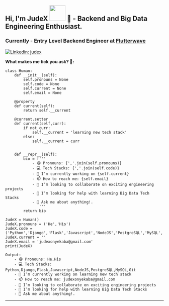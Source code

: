 ## Hi, I'm JudeX  <img src="https://media.giphy.com/media/mGcNjsfWAjY5AEZNw6/giphy.gif" width="50"> 👋 - Backend and Big Data Engineering Enthusiast.

### Currently - Entry Level Backend Engineer at <a href="https://flutterwave.com">Flutterwave</a>

[![Linkedin: judex](https://img.shields.io/badge/-Onyekaba_Nzubechukwu_Jude-blue?style=flatsquare&logo=Linkedin&logoColor=white&link=https://www.linkedin.com/in/nzubechukwu-onyekaba/)](https://www.linkedin.com/in/nzubechukwu-onyekaba/)

**What makes me tick you ask? 🤗:**
```
class Human:
    def __init__(self):
        self.pronouns = None
        self.code = None
        self.current = None
        self.email = None
        
    @property
    def current(self):
        return self.__current
       
    @current.setter
    def current(self,curr):
        if not curr:
            self.__current = 'learning new tech stack'
        else:
            self.__current = curr
            
        
    def __repr__(self):
        bio = f'''
            - 😄 Pronouns: {','.join(self.pronouns)}
            - 💻 Tech Stacks: {','.join(self.code)}
            - 🔭 I’m currently working on {self.current}
            - 📫 How to reach me: {self.email}
            - 👯 I’m looking to collaborate on exciting engineering projects
            - 🤔 I’m looking for help with learning Big Data Tech Stacks
            - 💬 Ask me about anything!.
               '''
        return bio
         
JudeX = Human()
JudeX.pronouns = ('He','His')
JudeX.code = ('Python','Django','Flask','Javascript','NodeJS','PostgreSQL','MySQL','Git')
JudeX.current = ''
JudeX.email = 'judexonyekaba@gmail.com'
print(JudeX)

Output:
    - 😄 Pronouns: He,His
    - 💻 Tech Stacks: Python,Django,Flask,Javascript,NodeJS,PostgreSQL,MySQL,Git
    - 🔭 I’m currently working on learning new tech stack
    - 📫 How to reach me: judexonyekaba@gmail.com
    - 👯 I’m looking to collaborate on exciting engineering projects
    - 🤔 I’m looking for help with learning Big Data Tech Stacks
    - 💬 Ask me about anything!.           
```
---
